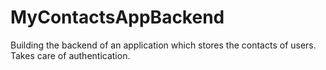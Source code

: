 # MyContactsAppBackend
Building the backend of an application which stores the contacts of users. Takes care of authentication.
